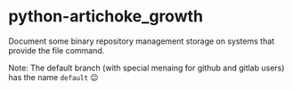 # python-artichoke_growth
Document some binary repository management storage on systems that provide the file command.

Note: The default branch (with special menaing for github and gitlab users) has the name `default` :wink:

